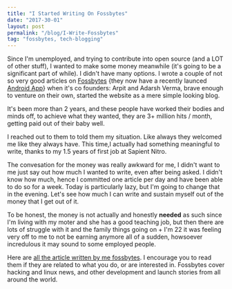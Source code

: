 ```yaml
---
title: "I Started Writing On Fossbytes"
date: "2017-30-01"
layout: post
permalink: "/blog/I-Write-Fossbytes"
tag: "fossbytes, tech-blogging"
---
```


Since I'm unemployed, and trying to contribute into open source (and a LOT of other stuff), I wanted to make some money meanwhile (it's going to be a significant part of while). I didn't have many options. I wrote a couple of not so very good articles on [Fossbytes](https://fossbytes.com) {they now have a recently launced [Android App](https://fossbytes.com/fossbytes-android-app-download/)} when it's co founders: Arpit and Adarsh Verma, brave enough to venture on their own, started the website as a mere simple looking blog. 

It's been more than 2 years, and these people have worked their bodies and minds off, to achieve what they wanted, they are 3+ million hits / month, getting paid out of their baby well. 

I reached out to them to told them my situation. Like always they welcomed me like they always have. This time,I actually had something meaningful to write, thanks to my 1.5 years of first job at Sapient Nitro.

The convesation for the money was really awkward for me, I didn't want to me just say out how much I wanted to write, even after being asked. I didn't know how much, hence I committed one article per day and have been able to do so for a week. Today is particularly lazy, but I'm going to change that in the evening. Let's see how much I can write and sustain myself out of the money that I get out of it. 

To be honest, the money is not actually and honestly **needed** as such since I'm living with my moter and she has a good teaching job, but then there are lots of struggle with it and the family things going on + I'm 22 it was feeling very off to me to not be earning anymore all of a sudden, howsoever incredulous it may sound to some employed people.

Here are [all the article written by me fossbytes](https://fossbytes.com/author/av/). I encourage you to read them if they are related to what you do, or are interested in. Fossbytes cover hacking and linux news, and other development and launch stories from all around the world.

